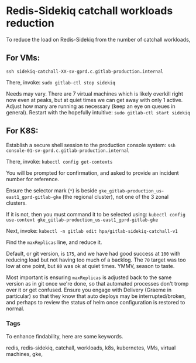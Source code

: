 # Redis-Sidekiq catchall workloads reduction

To reduce the load on Redis-Sidekiq from the number of catchall workloads,

## For VMs:

`ssh sidekiq-catchall-XX-sv-gprd.c.gitlab-production.internal`

There, invoke: `sudo gitlab-ctl stop sidekiq`

Needs may vary. There are 7 virtual machines which is likely overkill right now even at peaks, but at quiet times we can get away with only 1 active.  Adjust how many are running as necessary (keep an eye on queues in general).  Restart with the hopefully intuitive: `sudo gitlab-ctl start sidekiq`

## For K8S:

Establish a secure shell session to the production console system: `ssh console-01-sv-gprd.c.gitlab-production.internal`

There, invoke: `kubectl config get-contexts`

You will be prompted for confirmation, and asked to provide an incident number for reference.

Ensure the selector mark (`*`) is beside `gke_gitlab-production_us-east1_gprd-gitlab-gke` (the regional cluster), not one of the 3 zonal clusters.

If it is not, then you must command it to be selected using: `kubectl config use-context gke_gitlab-production_us-east1_gprd-gitlab-gke`

Next, invoke: `kubectl -n gitlab edit hpa/gitlab-sidekiq-catchall-v1`

Find the `maxReplicas` line, and reduce it.

Default, or git version, is `175`, and we have had good success at `100` with reducing load but not having too much of a backlog.  The `70` target was too low at one point, but `80` was ok at quiet times.  YMMV, season to taste.

Most important is ensuring `maxReplicas` is adjusted back to the same version as in git once we're done, so that automated processes don't tromp over it or get confused.  Ensure you engage with Delivery (Graeme in particular) so that they know that auto deploys may be interrupted/broken, and perhaps to review the status of helm once configuration is restored to normal.

### Tags

To enhance findability, here are some keywords.

redis, redis-sidekiq, catchall, workloads, k8s, kubernetes, VMs, virtual machines, gke,
